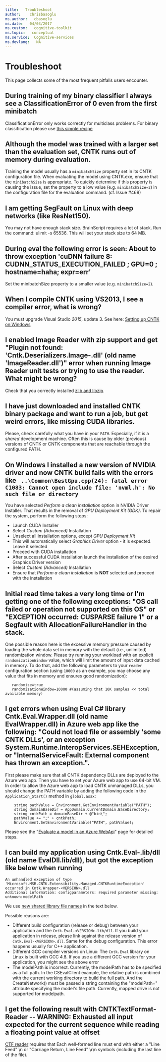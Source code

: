 ```yaml
---
title:   Troubleshoot
author:    chrisbasoglu
ms.author:   cbasoglu
ms.date:   04/03/2017
ms.custom:   cognitive-toolkit
ms.topic:   conceptual
ms.service:  Cognitive-services
ms.devlang:   NA
---
```


# Troubleshoot

This page collects some of the most frequent pitfalls users encounter.

## During training of my binary classifier I always see a ClassificationError of 0 even from the first minibatch

ClassificationError only works correctly for multiclass problems. For binary classification please use [this simple recipe](./How-do-I-Express-Things-in-BrainScript.md#express-the-error-rate-of-my-binary-classifier)

## Although the model was trained with a larger set than the evaluation set, CNTK runs out of memory during evaluation.

Training the model usually has a `minibatchSize` property set in its CNTK configuration file. When evaluating the model using CNTK.exe, ensure that the `minibatchSize` is appropriate. To quickly determine if this property is causing the issue, set the property to a low value (e.g. `minibatchSize=2`) in the configuration file for the evaluation command. (cf. Issue #468)

## I am getting SegFault on Linux with deep networks (like ResNet150).
You may not have enough stack size.  BrainScript requires a lot of stack.  Run the command: ulimit -s 65536.  This will set your stack size to 64 MB.

## During eval the following error is seen: About to throw exception 'cuDNN failure 8: CUDNN_STATUS_EXECUTION_FAILED ; GPU=0 ; hostname=haha; expr=err'

Set the minibatchSize property to a smaller value (e.g. `minibatchSize=2`).
 
## When I compile CNTK using VS2013, I see a compiler error, what is wrong?
You must upgrade Visual Studio *2015*, update 3. See here: [Setting up CNTK on Windows](./Setup-CNTK-on-Windows.md)

## I enabled Image Reader with zip support and get "Plugin not found: 'Cntk.Deserializers.Image-<VERSION>.dll' (old name 'ImageReader.dll')" error when running Image Reader unit tests or trying to use the reader. What might be wrong?
Check that you correctly installed [zlib and libzip](./Setup-CNTK-on-Windows.md#optional-zlib-and-libzip).

## I have just downloaded and installed CNTK **binary package** and want to run a job, but get weird errors, like missing CUDA libraries.
Please, check carefully what you have in your `PATH`. Especially, if it is a *shared* development machine. Often this is cause by older (previous) versions of CNTK or CNTK components that are reachable through the configured PATH.

## On Windows I installed a new version of NVIDIA driver and now CNTK build fails with the errors like ``` ..\Common\BestGpu.cpp(24): fatal error C1083: Cannot open include file: 'nvml.h': No such file or directory```
You have selected *Perform a clean installation* option in NVIDIA Driver Installer. That results in the removal of *GPU Deployment Kit (GDK)*. To repair the system, perform the following steps:
* Launch CUDA Installer
* Select *Custom (Advanced)* Installation
* Unselect all installation options, except *GPU Deployment Kit*
* This will automatically select *Graphics Driver* option - it is expected. Leave it selected
* Proceed with CUDA installation
* After successful CUDA installation launch the installation of the desired Graphics Driver version
* Select *Custom (Advanced)* Installation
* Ensure that *Perform a clean installation* is **NOT** selected and proceed with the installation

## Initial read time takes a very long time **or** I'm getting one of the following exceptions: "OS call failed or operation not supported on this OS" or "EXCEPTION occurred: CUSPARSE failure 1" or a Segfault with AllocationFailureHandler in the stack.

One possible reason here is the excessive memory pressure caused by loading the whole data set in memory with the default (i.e., unlimited) randomization window. Please try running your workload with an explicit `randomizationWindow` value, which will limit the amount of input data cached in memory. To do that, add the following parameters to your `reader` configuration section (using `10000` as an example, you may choose any value that fits in memory and ensures good randomization): 
```
   randomize=true
   randomizationWindow=10000 #(assuming that 10K samples << total available memory)
```

## I get errors when using Eval C# library Cntk.Eval.Wrapper.dll (old name EvalWrapper.dll) in Azure web app like the following: "Could not load file or assembly 'some CNTK DLLs', or an exception System.Runtime.InteropServices.SEHException, or "InternalServiceFault: External component has thrown an exception.". 

First please make sure that all CNTK dependency DLLs are deployed to the Azure web app.
Then you have to set your Azure web app to use 64-bit VM. In order to allow the Azure web app to load CNTK unmanaged DLLs, you should change the PATH variable by adding the following code in the `Application_Start()` method in `global.asax`:
```   
    string pathValue = Environment.GetEnvironmentVariable("PATH");
    string domainBaseDir = AppDomain.CurrentDomain.BaseDirectory;
    string cntkPath = domainBaseDir + @"bin\";
    pathValue += ";" + cntkPath;
    Environment.SetEnvironmentVariable("PATH", pathValue);
```
 
Please see the "[Evaluate a model in an Azure WebApi](./Evaluate-a-model-in-an-Azure-WebApi.md)" page for detailed steps.  

## I can build my application using Cntk.Eval-<VERSION>.lib/dll (old name EvalDll.lib/dll), but got the exception like below when running

	An unhandled exception of type 'Microsoft.MSR.CNTK.Extensibility.Managed.CNTKRuntimeException' occurred in Cntk.Wrapper-<VERSION>.dll
	Additional information: configparameters: required parameter missing: unknown:modelPath
We use [new shared library file names](./CNTK-Shared-Libraries-Naming-Format.md) in the text below.

Possible reasons are:  
* Different build configuration (release or debug) between your application and the `Cntk.Eval-<VERSION>.lib/dll`. If you build your application in release, please link against the release version of `Cntk.Eval-<VERSION>.dll`. Same for the debug configuration. This error  happens usually for C++ application.  
* Different GCC compiler versions on Linux: The `Cntk.Eval` library on Linux is built with GCC 4.8. If you use a different GCC version for your application, you might see the above error
* The modelPath is incorrect.  Currently, the modelPath has to be specified as a full path. In the CSEvalClient example, the relative path is combined with the current working directory to build the full path. And the CreateNetwork() must be passed a string containing the "modelPath=" attribute specifying the model's file path. Currently, mapped drive is not supported for modelpath.

## I get the following result with CNTKTextFormat-Reader -- WARNING: Exhausted all input expected for the current sequence while reading a floating point value at offset

[CTF reader](./BrainScript-CNTKTextFormat-Reader.md) requires that Each well-formed line must end with either a "Line Feed" \n or "Carriage Return, Line Feed" \r\n symbols (including the last line of the file).
